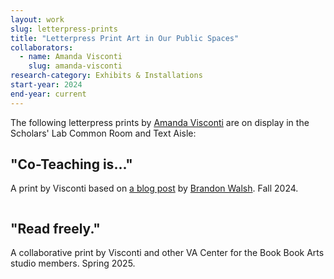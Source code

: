```yaml
---
layout: work
slug: letterpress-prints
title: "Letterpress Print Art in Our Public Spaces"
collaborators: 
  - name: Amanda Visconti
    slug: amanda-visconti
research-category: Exhibits & Installations
start-year: 2024
end-year: current
---
```


The following letterpress prints by [Amanda Visconti](/people/amanda-visconti) are on display in the Scholars' Lab Common Room and Text Aisle:

## "Co-Teaching is..."
A print by Visconti based on [a blog post](https://scholarslab.lib.virginia.edu/blog/co-teaching-is/) by [Brandon Walsh](/people/brandon-walsh). Fall 2024.

![]()

## "Read freely."
A collaborative print by Visconti and other VA Center for the Book Book Arts studio members. Spring 2025.

![]()

